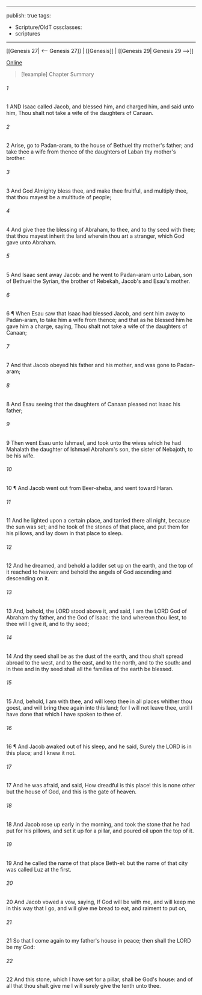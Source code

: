 

---
publish: true
tags:
  - Scripture/OldT
cssclasses:
  - scriptures
---
[[Genesis 27| <-- Genesis 27]] | [[Genesis]] | [[Genesis 29| Genesis 29 -->]]

[Online](https://churchofjesuschrist.org/study/scriptures/ot/gen/28?lang=eng)

>[!example] Chapter Summary
>
###### 1
1 AND Isaac called Jacob, and blessed him, and charged him, and said unto him, Thou shalt not take a wife of the daughters of Canaan.
###### 2
2 Arise, go to Padan-aram, to the house of Bethuel thy mother's father; and take thee a wife from thence of the daughters of Laban thy mother's brother.
###### 3
3 And God Almighty bless thee, and make thee fruitful, and multiply thee, that thou mayest be a multitude of people;
###### 4
4 And give thee the blessing of Abraham, to thee, and to thy seed with thee; that thou mayest inherit the land wherein thou art a stranger, which God gave unto Abraham.
###### 5
5 And Isaac sent away Jacob: and he went to Padan-aram unto Laban, son of Bethuel the Syrian, the brother of Rebekah, Jacob's and Esau's mother.
###### 6
6 ¶ When Esau saw that Isaac had blessed Jacob, and sent him away to Padan-aram, to take him a wife from thence; and that as he blessed him he gave him a charge, saying, Thou shalt not take a wife of the daughters of Canaan;
###### 7
7 And that Jacob obeyed his father and his mother, and was gone to Padan-aram;
###### 8
8 And Esau seeing that the daughters of Canaan pleased not Isaac his father;
###### 9
9 Then went Esau unto Ishmael, and took unto the wives which he had Mahalath the daughter of Ishmael Abraham's son, the sister of Nebajoth, to be his wife.
###### 10
10 ¶ And Jacob went out from Beer-sheba, and went toward Haran.
###### 11
11 And he lighted upon a certain place, and tarried there all night, because the sun was set; and he took of the stones of that place, and put them for his pillows, and lay down in that place to sleep.
###### 12
12 And he dreamed, and behold a ladder set up on the earth, and the top of it reached to heaven: and behold the angels of God ascending and descending on it.
###### 13
13 And, behold, the LORD stood above it, and said, I am the LORD God of Abraham thy father, and the God of Isaac: the land whereon thou liest, to thee will I give it, and to thy seed;
###### 14
14 And thy seed shall be as the dust of the earth, and thou shalt spread abroad to the west, and to the east, and to the north, and to the south: and in thee and in thy seed shall all the families of the earth be blessed.
###### 15
15 And, behold, I am with thee, and will keep thee in all places whither thou goest, and will bring thee again into this land; for I will not leave thee, until I have done that which I have spoken to thee of.
###### 16
16 ¶ And Jacob awaked out of his sleep, and he said, Surely the LORD is in this place; and I knew it not.
###### 17
17 And he was afraid, and said, How dreadful is this place! this is none other but the house of God, and this is the gate of heaven.
###### 18
18 And Jacob rose up early in the morning, and took the stone that he had put for his pillows, and set it up for a pillar, and poured oil upon the top of it.
###### 19
19 And he called the name of that place Beth-el: but the name of that city was called Luz at the first.
###### 20
20 And Jacob vowed a vow, saying, If God will be with me, and will keep me in this way that I go, and will give me bread to eat, and raiment to put on,
###### 21
21 So that I come again to my father's house in peace; then shall the LORD be my God:
###### 22
22 And this stone, which I have set for a pillar, shall be God's house: and of all that thou shalt give me I will surely give the tenth unto thee.



